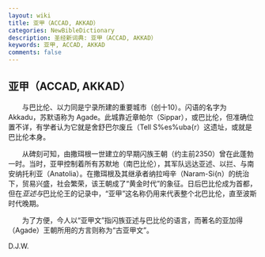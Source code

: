 ```yaml
---
layout: wiki
title: 亚甲（ACCAD, AKKAD）
categories: NewBibleDictionary
description: 圣经新词典: 亚甲（ACCAD, AKKAD）
keywords: 亚甲, ACCAD, AKKAD
comments: false
---
```


## 亚甲（ACCAD, AKKAD）

　　与巴比伦、以力同是宁录所建的重要城市（创十10）。闪语的名字为 Akkadu，苏默语称为 Agade。此城靠近章帕尔（Sippar），或巴比伦，但准确位置不详，有学者认为它就是舍舒巴尔废丘（Tell S%es%uba{r）这遗址，或就是巴比伦本身。

　　从碑刻可知，由撒珥根一世建立的早期闪族王朝（约主前2350）曾在此蓬勃一时。当时，亚甲控制着所有苏默地（南巴比伦），其军队远达亚述、以拦、与南安纳托利亚（Anatolia）。在撒珥根及其继承者纳拉呣辛（Naram-Si{n）的统治下，贸易兴盛，社会繁荣，该王朝成了“黄金时代”的象征。日后巴比伦成为首都，但在*亚述与*巴比伦王的记录中，“亚甲”这名称仍用来代表整个北巴比伦，直至波斯时代晚期。

　　为了方便，今人以“亚甲文”指闪族亚述与巴比伦的语言，而著名的亚加得（Agade）王朝所用的方言则称为“古亚甲文”。

D.J.W.









